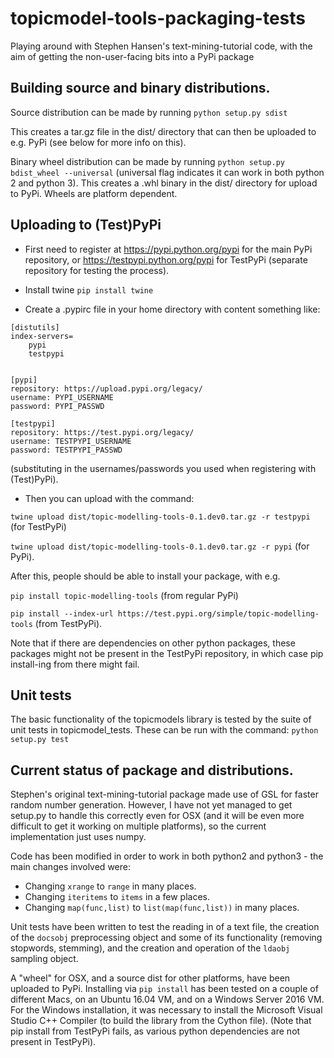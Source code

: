 # topicmodel-tools-packaging-tests
Playing around with Stephen Hansen's text-mining-tutorial code, with the aim of getting the
non-user-facing bits into a PyPi package

## Building source and binary distributions.

Source distribution can be made by running
`python setup.py sdist`

This creates a tar.gz file in the dist/ directory that can then be uploaded to e.g. PyPi
(see below for more info on this).


Binary wheel distribution can be made by running
`python setup.py bdist_wheel --universal`
(universal flag indicates it can work in both python 2 and python 3).
This creates a .whl binary in the dist/ directory for upload to PyPi.  Wheels are platform dependent.

## Uploading to (Test)PyPi

* First need to register at https://pypi.python.org/pypi for the main PyPi repository,
or https://testpypi.python.org/pypi for TestPyPi (separate repository for testing the process).

* Install twine
`pip install twine`

* Create a .pypirc file in your home directory with content something like:

```
[distutils]
index-servers=
    pypi
    testpypi


[pypi]
repository: https://upload.pypi.org/legacy/
username: PYPI_USERNAME
password: PYPI_PASSWD

[testpypi]
repository: https://test.pypi.org/legacy/
username: TESTPYPI_USERNAME
password: TESTPYPI_PASSWD
```
(substituting in the usernames/passwords you used when registering with (Test)PyPi).

* Then you can upload with the command:

`twine upload dist/topic-modelling-tools-0.1.dev0.tar.gz -r testpypi` (for TestPyPi)

`twine upload dist/topic-modelling-tools-0.1.dev0.tar.gz -r pypi` (for PyPi).

After this, people should be able to install your package, with e.g.

`pip install topic-modelling-tools` (from regular PyPi)

`pip install --index-url https://test.pypi.org/simple/topic-modelling-tools` (from TestPyPi).

Note that if there are dependencies on other python packages, these packages might not be present in the TestPyPi
repository, in which case pip install-ing from there might fail.

## Unit tests

The basic functionality of the topicmodels library is tested by the suite of unit tests in topicmodel_tests.
These can be run with the command:
`python setup.py test`


## Current status of package and distributions.

Stephen's original text-mining-tutorial package made use of GSL for faster random number generation.  However,
I have not yet managed to get setup.py to handle this correctly even for OSX (and it will be even more difficult
to get it working on multiple platforms), so the current implementation just uses numpy.

Code has been modified in order to work in both python2 and python3 - the main changes involved were:
* Changing `xrange` to `range` in many places.
* Changing `iteritems` to `items` in a few places.
* Changing `map(func,list)` to `list(map(func,list))` in many places.

Unit tests have been written to test the reading in of a text file, the creation of the `docsobj` preprocessing
object and some of its functionality (removing stopwords, stemming), and the creation and operation of the `ldaobj`
sampling object.

A "wheel" for OSX, and a source dist for other platforms, have been uploaded to PyPi.  Installing via `pip install`
has been tested on a couple of different Macs, on an Ubuntu 16.04 VM, and on a Windows Server 2016 VM.  For
the Windows installation, it was necessary to install the Microsoft Visual Studio C++ Compiler (to build the
library from the Cython file).
(Note that pip install from TestPyPi fails, as various python dependencies are not present in TestPyPi).




